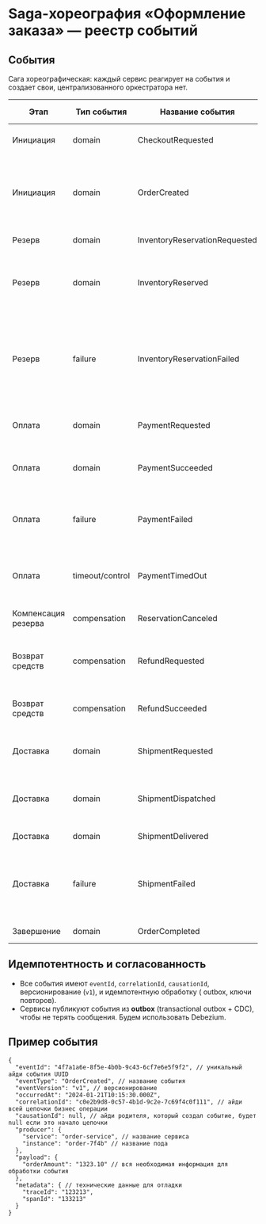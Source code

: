 # Saga-хореография «Оформление заказа» — реестр событий

## События

Сага хореографическая: каждый сервис реагирует на события и создает свои, централизованного оркестратора нет.

| Этап                | Тип события     | Название события              | Кем публикуется            | Описание                                                                                                           |
|---------------------|-----------------|-------------------------------|----------------------------|--------------------------------------------------------------------------------------------------------------------|
| Инициация           | domain          | CheckoutRequested             | BFF/Order (внутр. команда) | Команда от BFF для создания заказа в статусе `PENDING`.                                                            |
| Инициация           | domain          | OrderCreated                  | Order                      | Заказ создан (PENDING). **Inventory** реагирует, пробует резерв. **Notification** может слать «заказ оформляется». |
| Резерв              | domain          | InventoryReservationRequested | Order                      | Триггер для резервирования.                                                                                        |
| Резерв              | domain          | InventoryReserved             | Inventory                  | Резерв выполнен. **Order** меняет статус на `AWAITING_PAYMENT`, публикует `PaymentRequested`.                      |
| Резерв              | failure         | InventoryReservationFailed    | Inventory                  | Резерв не выполнен. **Order** публикует `OrderCanceled` (причина: нет на складе), уведомления покупателю/продавцу. |
| Оплата              | domain          | PaymentRequested              | Order                      | Запросить оплату. **Payment** инициирует запрос к PSP.                                                             |
| Оплата              | domain          | PaymentSucceeded              | Payment                    | Оплата успешна (capture/authorize). **Order** публикует `ShipmentRequested`.                                       |
| Оплата              | failure         | PaymentFailed                 | Payment                    | Оплата отклонена. **Order** публикует `OrderCanceled`. **Inventory** реакция: `ReservationCanceled` (компенсация). |
| Оплата              | timeout/control | PaymentTimedOut               | Timer/Order                | Время на оплату вышло. **Order** → `OrderCanceled`. **Inventory** → `ReservationCanceled`.                         |
| Компенсация резерва | compensation    | ReservationCanceled           | Inventory                  | Разрезервировать товар (после отмены заказа).                                                                      |
| Возврат средств     | compensation    | RefundRequested               | Order/Payment              | Если деньги уже захолдированы/списаны и дальнейшие этапы провалились.                                              |
| Возврат средств     | compensation    | RefundSucceeded               | Payment                    | Возврат прошёл успешно. Уведомление покупателю.                                                                    |
| Доставка            | domain          | ShipmentRequested             | Order                      | Создать доставку. **Fulfillment** создаёт заявку у провайдера.                                                     |
| Доставка            | domain          | ShipmentDispatched            | Fulfillment                | Передано в доставку, есть трек. Уведомление покупателю/продавцу.                                                   |
| Доставка            | domain          | ShipmentDelivered             | Fulfillment                | Доставлено. **Order** → `OrderCompleted`.                                                                          |
| Доставка            | failure         | ShipmentFailed                | Fulfillment                | Ошибка/невозможность доставки. **Order** может инициировать `RefundRequested` и `ReservationCanceled`.             |
| Завершение          | domain          | OrderCompleted                | Order                      | Сага завершена успешно.                                                                                            |

## Идемпотентность и согласованность

- Все события имеют `eventId`, `correlationId`, `causationId`, версионирование (`v1`), и идемпотентную обработку (
  outbox, ключи повторов).
- Сервисы публикуют события из **outbox** (transactional outbox + CDC), чтобы не терять сообщения. Будем использовать
  Debezium.

## Пример события

```json5
{
  "eventId": "4f7a1a6e-8f5e-4b0b-9c43-6cf7e6e5f9f2", // уникальный айди события UUID
  "eventType": "OrderCreated", // название события
  "eventVersion": "v1", // версионирование
  "occurredAt": "2024-01-21T10:15:30.000Z",
  "correlationId": "c0e2b9d8-0c57-4b1d-9c2e-7c69f4c0f111", // айди всей цепочки бизнес операции
  "causationId": null, // айди родителя, который создал событие, будет null если это начало цепочки
  "producer": {
    "service": "order-service", // название сервиса
    "instance": "order-7f4b" // название пода
  },
  "payload": {
    "orderAmount": "1323.10" // вся необходимая информация для обработки события
  },
  "metadata": { // технические данные для отладки
    "traceId": "123213",
    "spanId": "133213"
  }
}
```
